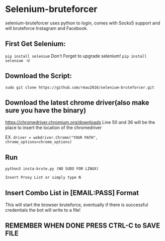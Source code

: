 # Selenium-bruteforcer
selenium-bruteforcer uses python to login, comes with Socks5 support and will bruteforce Instagram and Facebook.

## First Get Selenium:
```pip install selenium```
Don't Forget to upgrade selenium!
```pip install selenium -U```
## Download the Script:
``` sudo git clone https://github.com/rmau2016/selenium-bruteforcer.git ```
## Download the latest chrome driver(also make sure you have the binary)
https://chromedriver.chromium.org/downloads
Line 50 and 36 will be the place to insert the location of the chromedriver

EX. ```driver = webdriver.Chrome("YOUR PATH", chrome_options=chrome_options)```

## Run 
```python3 insta-brute.py (NO SUDO FOR LINUX)```

```Insert Proxy List or simply type N```

## Insert Combo List in [EMAIL:PASS] Format

This will start the browser bruteforce, eventually if there is successful credentials the bot will write to a file!

## REMEMBER WHEN DONE PRESS CTRL-C to SAVE FILE 





